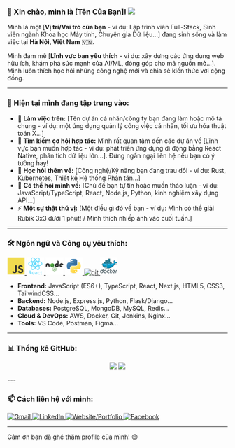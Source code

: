 ### 👋 Xin chào, mình là [Tên Của Bạn]! <img src="https://media.giphy.com/media/hvRJCLFzcasrR4ia7z/giphy.gif" width="25px">

Mình là một [**Vị trí/Vai trò của bạn** - ví dụ: Lập trình viên Full-Stack, Sinh viên ngành Khoa học Máy tính, Chuyên gia Dữ liệu...] đang sinh sống và làm việc tại **Hà Nội, Việt Nam** 🇻🇳.

Mình đam mê [**Lĩnh vực bạn yêu thích** - ví dụ: xây dựng các ứng dụng web hữu ích, khám phá sức mạnh của AI/ML, đóng góp cho mã nguồn mở...]. Mình luôn thích học hỏi những công nghệ mới và chia sẻ kiến thức với cộng đồng.

---

### 🌱 Hiện tại mình đang tập trung vào:

* 🔭 **Làm việc trên:** [Tên dự án cá nhân/công ty bạn đang làm hoặc mô tả chung - ví dụ: một ứng dụng quản lý công việc cá nhân, tối ưu hóa thuật toán X...]
* 👯 **Tìm kiếm cơ hội hợp tác:** Mình rất quan tâm đến các dự án về [Lĩnh vực bạn muốn hợp tác - ví dụ: phát triển ứng dụng di động bằng React Native, phân tích dữ liệu lớn...]. Đừng ngần ngại liên hệ nếu bạn có ý tưởng hay!
* 🌱 **Học hỏi thêm về:** [Công nghệ/Kỹ năng bạn đang trau dồi - ví dụ: Rust, Kubernetes, Thiết kế Hệ thống Phân tán...]
* 💬 **Có thể hỏi mình về:** [Chủ đề bạn tự tin hoặc muốn thảo luận - ví dụ: JavaScript/TypeScript, React, Node.js, Python, kinh nghiệm xây dựng API...]
* ⚡ **Một sự thật thú vị:** [Một điều gì đó về bạn - ví dụ: Mình có thể giải Rubik 3x3 dưới 1 phút! / Mình thích nhiếp ảnh vào cuối tuần.]

---

### 🛠️ Ngôn ngữ và Công cụ yêu thích:

<p align="left">
  <a href="https://developer.mozilla.org/en-US/docs/Web/JavaScript" target="_blank" rel="noreferrer"> <img src="https://raw.githubusercontent.com/devicons/devicon/master/icons/javascript/javascript-original.svg" alt="javascript" width="40" height="40"/> </a>
  <a href="https://reactjs.org/" target="_blank" rel="noreferrer"> <img src="https://raw.githubusercontent.com/devicons/devicon/master/icons/react/react-original-wordmark.svg" alt="react" width="40" height="40"/> </a>
  <a href="https://nodejs.org" target="_blank" rel="noreferrer"> <img src="https://raw.githubusercontent.com/devicons/devicon/master/icons/nodejs/nodejs-original-wordmark.svg" alt="nodejs" width="40" height="40"/> </a>
  <a href="https://www.python.org" target="_blank" rel="noreferrer"> <img src="https://raw.githubusercontent.com/devicons/devicon/master/icons/python/python-original.svg" alt="python" width="40" height="40"/> </a>
  <a href="https://git-scm.com/" target="_blank" rel="noreferrer"> <img src="https://www.vectorlogo.zone/logos/git-scm/git-scm-icon.svg" alt="git" width="40" height="40"/> </a>
  <a href="https://www.docker.com/" target="_blank" rel="noreferrer"> <img src="https://raw.githubusercontent.com/devicons/devicon/master/icons/docker/docker-original-wordmark.svg" alt="docker" width="40" height="40"/> </a>
  </p>

* **Frontend:** JavaScript (ES6+), TypeScript, React, Next.js, HTML5, CSS3, TailwindCSS...
* **Backend:** Node.js, Express.js, Python, Flask/Django...
* **Databases:** PostgreSQL, MongoDB, MySQL, Redis...
* **Cloud & DevOps:** AWS, Docker, Git, Jenkins, Nginx...
* **Tools:** VS Code, Postman, Figma...

---

### 📊 Thống kê GitHub:

<p align="center">
  <img height="180em" src="https://github-readme-stats.vercel.app/api?username=your-github-username&show_icons=true&theme=tokyonight&include_all_commits=true&count_private=true&hide_border=true&border_radius=10"/>
  <img height="180em" src="https://github-readme-stats.vercel.app/api/top-langs/?username=your-github-username&layout=compact&langs_count=8&theme=tokyonight&hide_border=true&border_radius=10"/>
</p>
---

### 📫 Cách liên hệ với mình:

<p align="left">
  <a href="mailto:your.email@example.com" target="_blank">
    <img src="https://img.shields.io/badge/Gmail-D14836?style=for-the-badge&logo=gmail&logoColor=white" alt="Gmail"/>
  </a>
  <a href="https://linkedin.com/in/your-linkedin-profile" target="_blank">
    <img src="https://img.shields.io/badge/LinkedIn-0077B5?style=for-the-badge&logo=linkedin&logoColor=white" alt="LinkedIn"/>
  </a>
  <a href="https://your-portfolio-website.com" target="_blank">
    <img src="https://img.shields.io/badge/Website-3b5998?style=for-the-badge&logo=firefoxbrowser&logoColor=white" alt="Website/Portfolio"/>
    </a>
   <a href="https://facebook.com/your.facebook.profile" target="_blank">
      <img src="https://img.shields.io/badge/Facebook-1877F2?style=for-the-badge&logo=facebook&logoColor=white" alt="Facebook"/>
   </a>
  </p>

---
Cảm ơn bạn đã ghé thăm profile của mình! 😊
